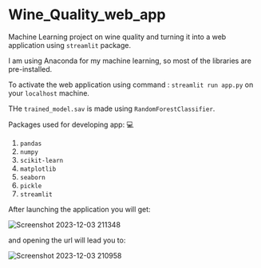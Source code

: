 # Wine_Quality_web_app

Machine Learning project on wine quality and turning it into a web application using `streamlit` package.

I am using Anaconda for my machine learning, so most of the libraries are pre-installed.

To activate the web application using command : `streamlit run app.py` on your `localhost` machine.

THe `trained_model.sav` is made using `RandomForestClassifier`.

Packages used for developing app: 💻
1. `pandas`
2. `numpy`
3. `scikit-learn`
4. `matplotlib`
5. `seaborn`
6. `pickle`
7. `streamlit`

After launching the application you will get:

![Screenshot 2023-12-03 211348](https://github.com/kunal260100/Wine_Quality_web_app/assets/113965493/bb50576b-96e6-407e-a46f-2c3ac99c05b0)


and opening the url will lead you to:

![Screenshot 2023-12-03 210958](https://github.com/kunal260100/Wine_Quality_web_app/assets/113965493/98c7a1cc-95f9-4a80-b65a-aa686372f9a2)
